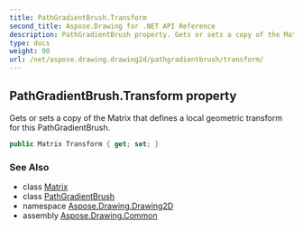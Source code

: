 ```yaml
---
title: PathGradientBrush.Transform
second_title: Aspose.Drawing for .NET API Reference
description: PathGradientBrush property. Gets or sets a copy of the Matrix that defines a local geometric transform for this PathGradientBrush
type: docs
weight: 90
url: /net/aspose.drawing.drawing2d/pathgradientbrush/transform/
---
```

## PathGradientBrush.Transform property

Gets or sets a copy of the Matrix that defines a local geometric transform for this PathGradientBrush.

```csharp
public Matrix Transform { get; set; }
```

### See Also

* class [Matrix](../../matrix/)
* class [PathGradientBrush](../)
* namespace [Aspose.Drawing.Drawing2D](../../pathgradientbrush/)
* assembly [Aspose.Drawing.Common](../../../)


